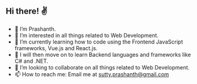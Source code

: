 ## Hi there! ✌

- 👋 I’m Prashanth. 
- 👀 I’m interested in all things related to Web Development.
- 🌱 I’m currently learning how to code using the Frontend JavaScript frameworks, Vue.js and React.js.
- 🎢 I will then move on to learn Backend languages and frameworks like C# and .NET.
- 💞️ I’m looking to collaborate on all things related to Web Development.
- 📫 How to reach me: Email me at sutty.prashanth@gmail.com

<!---
pr4sh4nth/pr4sh4nth is a ✨ special ✨ repository because its `README.md` (this file) appears on your GitHub profile.
You can click the Preview link to take a look at your changes.
--->
